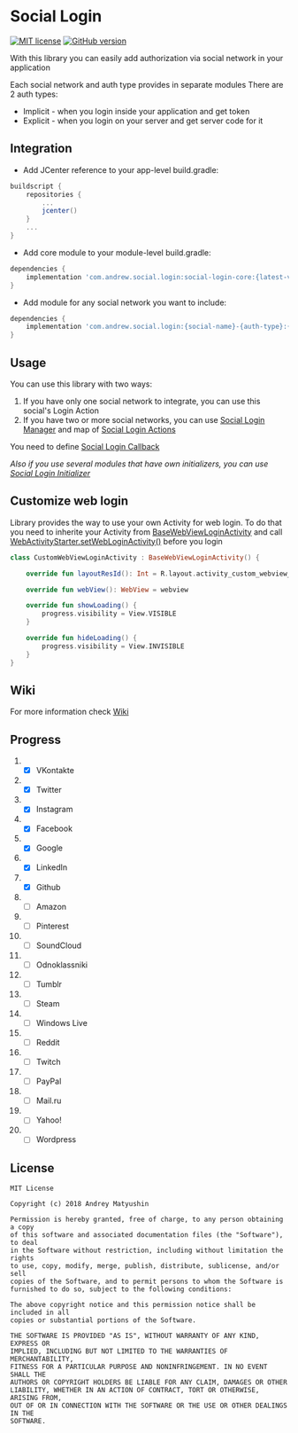 # Social Login
[![MIT license](https://img.shields.io/badge/License-MIT-blue.svg)](https://lbesson.mit-license.org/)
[![GitHub version](https://badge.fury.io/gh/AndrewHeyO%2FSocialLogin.svg)](https://github.com/AndrewHeyO/SocialLogin)

With this library you can easily add authorization via social network in your application

Each social network and auth type provides in separate modules
There are 2 auth types: 
* Implicit - when you login inside your application and get token
* Explicit - when you login on your server and get server code for it

## Integration

* Add JCenter reference to your app-level build.gradle:

```gradle
buildscript {
    repositories {
        ...
        jcenter()
    }
    ...
}
```

* Add core module to your module-level build.gradle:

```gradle
dependencies {
    implementation 'com.andrew.social.login:social-login-core:{latest-version}'
}
```

* Add module for any social network you want to include:

```gradle
dependencies {
    implementation 'com.andrew.social.login:{social-name}-{auth-type}:{latest-version}'
}
```

## Usage

You can use this library with two ways:

1. If you have only one social network to integrate, you can use this social's Login Action
2. If you have two or more social networks, you can use [Social Login Manager](https://github.com/AndrewHeyO/SocialLogin/blob/master/social-login-core/src/main/java/com/andrew/social/login/core/manager/SocialLoginManager.kt) and map of [Social Login Actions](https://github.com/AndrewHeyO/SocialLogin/blob/master/social-login-core/src/main/java/com/andrew/social/login/core/action/SocialLoginAction.kt)

You need to define [Social Login Callback](https://github.com/AndrewHeyO/SocialLogin/blob/master/social-login-core/src/main/java/com/andrew/social/login/core/action/SocialLoginCallback.kt)

_Also if you use several modules that have own initializers, you can use [Social Login Initializer](https://github.com/AndrewHeyO/SocialLogin/blob/master/social-login-core/src/main/java/com/andrew/social/login/core/initializer/SocialLoginInitializer.kt)_

## Customize web login

Library provides the way to use your own Activity for web login.
To do that you need to inherite your Activity from [BaseWebViewLoginActivity](https://github.com/AndrewHeyO/SocialLogin/blob/master/social-login-core/src/main/java/com/andrew/social/login/core/web/WebViewLoginActivity.kt) and call [WebActivityStarter.setWebLoginActivity()](https://github.com/AndrewHeyO/SocialLogin/blob/master/social-login-core/src/main/java/com/andrew/social/login/core/web/WebActivityStarter.kt#L23) before you login

```kotlin
class CustomWebViewLoginActivity : BaseWebViewLoginActivity() {

    override fun layoutResId(): Int = R.layout.activity_custom_webview_login

    override fun webView(): WebView = webview

    override fun showLoading() {
        progress.visibility = View.VISIBLE
    }

    override fun hideLoading() {
        progress.visibility = View.INVISIBLE
    }
}
```

## Wiki

For more information check [Wiki](https://github.com/AndrewHeyO/SocialLogin/wiki)

## Progress

1) - [X] VKontakte
2) - [X] Twitter
3) - [X] Instagram
4) - [X] Facebook
5) - [X] Google
6) - [X] LinkedIn
7) - [X] Github
8) - [ ] Amazon
9) - [ ] Pinterest
10) - [ ] SoundCloud
11) - [ ] Odnoklassniki
12) - [ ] Tumblr
13) - [ ] Steam
14) - [ ] Windows Live
15) - [ ] Reddit
16) - [ ] Twitch
17) - [ ] PayPal
18) - [ ] Mail.ru
19) - [ ] Yahoo!
20) - [ ] Wordpress

## License

```
MIT License

Copyright (c) 2018 Andrey Matyushin

Permission is hereby granted, free of charge, to any person obtaining a copy
of this software and associated documentation files (the "Software"), to deal
in the Software without restriction, including without limitation the rights
to use, copy, modify, merge, publish, distribute, sublicense, and/or sell
copies of the Software, and to permit persons to whom the Software is
furnished to do so, subject to the following conditions:

The above copyright notice and this permission notice shall be included in all
copies or substantial portions of the Software.

THE SOFTWARE IS PROVIDED "AS IS", WITHOUT WARRANTY OF ANY KIND, EXPRESS OR
IMPLIED, INCLUDING BUT NOT LIMITED TO THE WARRANTIES OF MERCHANTABILITY,
FITNESS FOR A PARTICULAR PURPOSE AND NONINFRINGEMENT. IN NO EVENT SHALL THE
AUTHORS OR COPYRIGHT HOLDERS BE LIABLE FOR ANY CLAIM, DAMAGES OR OTHER
LIABILITY, WHETHER IN AN ACTION OF CONTRACT, TORT OR OTHERWISE, ARISING FROM,
OUT OF OR IN CONNECTION WITH THE SOFTWARE OR THE USE OR OTHER DEALINGS IN THE
SOFTWARE.
```
